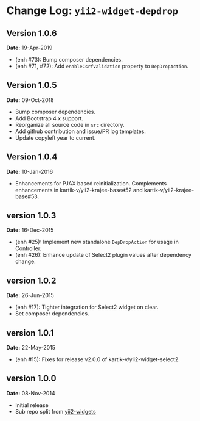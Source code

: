 Change Log: `yii2-widget-depdrop`
=================================

## Version 1.0.6

**Date:** 19-Apr-2019

- (enh #73): Bump composer dependencies.
- (enh #71, #72): Add `enableCsrfValidation` property to `DepDropAction`.

## Version 1.0.5

**Date:** 09-Oct-2018

- Bump composer dependencies.
- Add Bootstrap 4.x support.
- Reorganize all source code in `src` directory.
- Add github contribution and issue/PR log templates.
- Update copyleft year to current.

## Version 1.0.4

**Date:** 10-Jan-2016

- Enhancements for PJAX based reinitialization. Complements enhancements in kartik-v/yii2-krajee-base#52 and kartik-v/yii2-krajee-base#53.

## version 1.0.3

**Date:** 16-Dec-2015

- (enh #25): Implement new standalone `DepDropAction` for usage in Controller.
- (enh #26): Enhance update of Select2 plugin values after dependency change.

## version 1.0.2

**Date:** 26-Jun-2015

- (enh #17): Tighter integration for Select2 widget on clear.
- Set composer dependencies.

## version 1.0.1

**Date:** 22-May-2015

- (enh #15): Fixes for release v2.0.0 of kartik-v/yii2-widget-select2.

## version 1.0.0

**Date:** 08-Nov-2014

- Initial release 
- Sub repo split from [yii2-widgets](https://github.com/kartik-v/yii2-widgets)